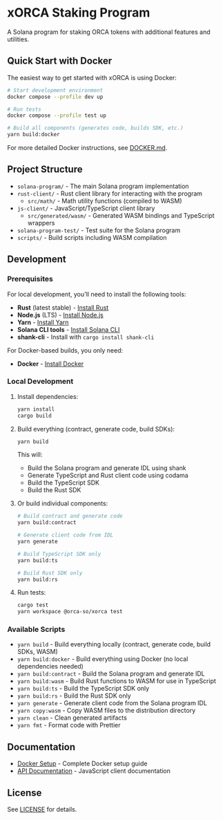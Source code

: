 # xORCA Staking Program

A Solana program for staking ORCA tokens with additional features and utilities.

## Quick Start with Docker

The easiest way to get started with xORCA is using Docker:

```bash
# Start development environment
docker compose --profile dev up

# Run tests
docker compose --profile test up

# Build all components (generates code, builds SDK, etc.)
yarn build:docker
```

For more detailed Docker instructions, see [DOCKER.md](./DOCKER.md).

## Project Structure

- `solana-program/` - The main Solana program implementation
- `rust-client/` - Rust client library for interacting with the program
  - `src/math/` - Math utility functions (compiled to WASM)
- `js-client/` - JavaScript/TypeScript client library
  - `src/generated/wasm/` - Generated WASM bindings and TypeScript wrappers
- `solana-program-test/` - Test suite for the Solana program
- `scripts/` - Build scripts including WASM compilation

## Development

### Prerequisites

For local development, you'll need to install the following tools:

- **Rust** (latest stable) - [Install Rust](https://rustup.rs/)
- **Node.js** (LTS) - [Install Node.js](https://nodejs.org/)
- **Yarn** - [Install Yarn](https://yarnpkg.com/getting-started/install)
- **Solana CLI tools** - [Install Solana CLI](https://docs.solana.com/cli/install-solana-cli-tools)
- **shank-cli** - Install with `cargo install shank-cli`

For Docker-based builds, you only need:

- **Docker** - [Install Docker](https://docs.docker.com/get-docker/)

### Local Development

1. Install dependencies:

   ```bash
   yarn install
   cargo build
   ```

2. Build everything (contract, generate code, build SDKs):

   ```bash
   yarn build
   ```

   This will:

   - Build the Solana program and generate IDL using shank
   - Generate TypeScript and Rust client code using codama
   - Build the TypeScript SDK
   - Build the Rust SDK

3. Or build individual components:

   ```bash
   # Build contract and generate code
   yarn build:contract

   # Generate client code from IDL
   yarn generate

   # Build TypeScript SDK only
   yarn build:ts

   # Build Rust SDK only
   yarn build:rs
   ```

4. Run tests:
   ```bash
   cargo test
   yarn workspace @orca-so/xorca test
   ```

### Available Scripts

- `yarn build` - Build everything locally (contract, generate code, build SDKs, WASM)
- `yarn build:docker` - Build everything using Docker (no local dependencies needed)
- `yarn build:contract` - Build the Solana program and generate IDL
- `yarn build:wasm` - Build Rust functions to WASM for use in TypeScript
- `yarn build:ts` - Build the TypeScript SDK only
- `yarn build:rs` - Build the Rust SDK only
- `yarn generate` - Generate client code from the Solana program IDL
- `yarn copy:wasm` - Copy WASM files to the distribution directory
- `yarn clean` - Clean generated artifacts
- `yarn fmt` - Format code with Prettier

## Documentation

- [Docker Setup](./DOCKER.md) - Complete Docker setup guide
- [API Documentation](./js-client/README.md) - JavaScript client documentation

## License

See [LICENSE](./LICENSE) for details.

